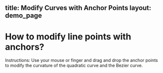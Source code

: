 title: Modify Curves with Anchor Points
layout: demo_page
---

# How to modify line points with anchors?

Instructions: Use your mouse or finger and drag and drop the anchor points to
modify the curvature of the quadratic curve and the Bezier curve.

<!-- {% iframe /downloads/code/sandbox/Modify_Curves_with_Anchor_Points.html %} -->

<!-- {% include_code Konva Modify Curves with Anchor Points Demo sandbox/Modify_Curves_with_Anchor_Points.html %} -->